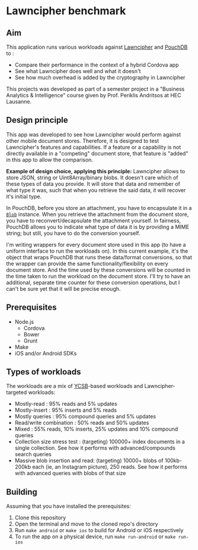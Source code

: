 # Lawncipher benchmark

## Aim

This application runs various workloads against [Lawncipher](https://github.com/LockateMe/Lawncipher.git) and [PouchDB](https://pouchdb.com) to :
* Compare their performance in the context of a hybrid Cordova app
* See what Lawncipher does well and what it doesn't
* See how much overhead is added by the cryptography in Lawncipher

This projects was developed as part of a semester project in a "Business Analytics & Intelligence" course given by Prof. Periklis Andritsos at HEC Lausanne.

## Design principle

This app was developed to see how Lawncipher would perform against other mobile document stores. Therefore, it is designed to test Lawncipher's features and capabilities. If a feature or a capability is not directly available in a "competing" document store, that feature is "added" in this app to allow the comparison.

__Example of design choice, applying this principle:__
Lawncipher allows to store JSON, string or Uint8Array/binary blobs. It doesn't care which of these types of data you provide. It will store that data and remember of what type it was, such that when you retrieve the said data, it will recover it's initial type.

In PouchDB, before you store an attachment, you have to encapsulate it in a [`Blob`](https://developer.mozilla.org/en/docs/Web/API/Blob) instance. When you retrieve the attachment from the document store, you have to reconvert/decapsulate the attachment yourself. In fairness, PouchDB allows you to indicate what type of data it is by providing a MIME string; but still, you have to do the conversion yourself.

I'm writing wrappers for every document store used in this app (to have a uniform interface to run the workloads on). In this current example, it's the object that wraps PouchDB that runs these data/format conversions, so that the wrapper can provide the same functionality/flexibility on every document store. And the time used by these conversions will be counted in the time taken to run the workload on the document store. I'll try to have an additional, separate time counter for these conversion operations, but I can't be sure yet that it will be precise enough.

## Prerequisites

* Node.js
	* Cordova
	* Bower
	* Grunt
* Make
* iOS and/or Android SDKs

## Types of workloads

The workloads are a mix of [YCSB](https://github.com/brianfrankcooper/YCSB)-based workloads and Lawncipher-targeted workloads:

* Mostly-read : 95% reads and 5% updates
* Mostly-insert : 95% inserts and 5% reads
* Mostly queries : 95% compound queries and 5% updates
* Read/write combination : 50% reads and 50% updates
* Mixed : 55% reads, 10% inserts, 25% updates and 10% compound queries
* Collection size stress test : (targeting) 100000+ index documents in a single collection. See how it performs with advanced/compounds search queries
* Massive blob insertion and read: (targeting) 10000+ blobs of 100kb-200kb each (ie, an Instagram picture), 250 reads. See how it performs with advanced queries with blobs of that size

## Building

Assuming that you have installed the prerequisites:

1. Clone this repository
2. Open the terminal and move to the cloned repo's directory
3. Run `make android` or `make ios` to build for Android or iOS respectively
4. To run the app on a physical device, run `make run-android` or `make run-ios`
